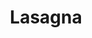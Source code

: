---
layout: recipe
title: Lasagna
prep_time: 2 hours
cook_time: 50 minutes
temperature: 375°F
servings: 12-15
source: Freda Lapp
category: Dinner
protein: beef
effort: medium
duration: hours

ingredients: |
  **Meat Sauce**
  - 2 lbs ground beef
  - Three 8 oz cans tomato sauce
  - Two 6 oz cans tomato paste
  - 2 cloves garlic, minced
  - 2 tsp sugar
  - 1 tsp italian seasoning
  - 1 tsp salt
  - 1/2 tsp pepper

  **Cheese Mix**
  - 3 large eggs, beaten
  - 3 tsp dried parsley
  - 24 oz cottage cheese
  - 8 oz ricotta cheese
  - 1/2 cup grated parmesan cheese

  **Other ingredients**
  - 9 lasagna noodles, cooked and drained
  - 6 slices provolone cheese
  - 3 cups shredded mozzarella cheese

instructions: |
  1. In a large skillet, cook beef until no longer pink; drain. Add remaining meat sauce ingredients. Bring to a boil. Reduce heat; simmer uncovered for 1 hour, stirring occasionally.
  2. In a large bowl, combine cheese mix ingredients.
  3. Preheat oven to 375°F.
  4. Using a 9x13 ungreased baking dish, layer in the following order:
     - 1 cup meat sauce
     - 3 noodles
     - all provolone slices
     - 2 cups cheese mix
     - 1 cup mozzarella
     - 3 noodles
     - 2 cups meat sauce
     - remaining cheese mix
     - 1 cup mozzarella
     - remaining noodles, meat sauce, mozzarella
---